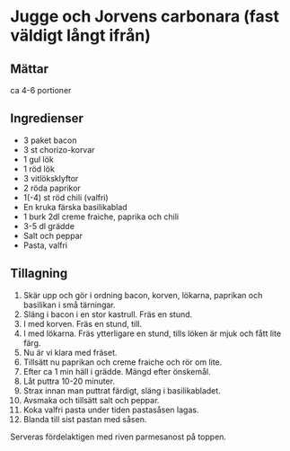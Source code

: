 # Jugge och Jorvens carbonara (fast väldigt långt ifrån)

## Mättar
ca 4-6 portioner

## Ingredienser

* 3 paket bacon
* 3 st chorizo-korvar
* 1 gul lök
* 1 röd lök
* 3 vitlöksklyftor
* 2 röda paprikor
* 1(-4) st röd chili (valfri)
* En kruka färska basilikablad
* 1 burk 2dl creme fraiche, paprika och chili
* 3-5 dl grädde
* Salt och peppar
* Pasta, valfri

## Tillagning

1. Skär upp och gör i ordning bacon, korven, lökarna, paprikan och basilikan i små tärningar.
2.  Släng i bacon i en stor kastrull. Fräs en stund.
3. I med korven. Fräs en stund, till.
4. I med lökarna. Fräs ytterligare en stund, tills löken är mjuk och fått lite färg.
5. Nu är vi klara med fräset.
6. Tillsätt nu paprikan och creme fraiche och rör om lite.
7. Efter ca 1 min häll i grädde. Mängd efter önskemål.
8. Låt puttra 10-20 minuter.
9. Strax innan man puttrat färdigt, släng i basilikabladet.
10. Avsmaka och tillsätt salt och peppar.
11. Koka valfri pasta under tiden pastasåsen lagas.
12. Blanda till sist pastan med såsen. 

Serveras fördelaktigen med riven parmesanost på toppen.
